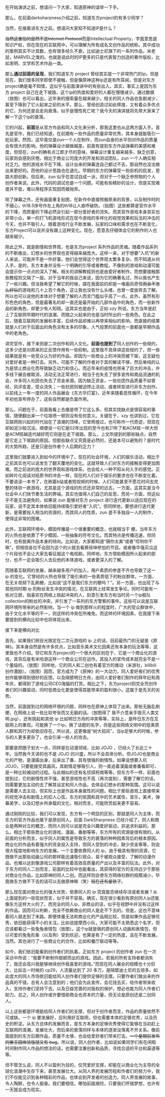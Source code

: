 在开始演讲之前，想请问一下大家，知道原神的请举一下手。

那么，在前面darksharpness介绍之前，知道东方project的有多少同学？

当然，在接着讲东方之前。想请问大家知不知道IP是什么？

~~当然这里指的显然不是Internet Protocol~~而是Intellectual Property，字面意思是知识产权，但在现在的互联网中，可以理解为所有成名文创作品的统称。其中成功的案例其实不计其数，也有很多经久不衰，比如迪士尼旗下的一系列作品，米老鼠，MARVEL之类的。也就是说此时的IP更多的只是代表智力创造的著作版权，比如发明、文学和艺术作品一类。

那么**通过前面的呈现**，我们知道东方 project 曾经其实是一个非常热门的ip，但是现在，我们很多同学即使不接触，但是像原神这种ip还是有所耳闻，但是对东方project确是毫不知情，这似乎与前面演讲中的有些出入。其实，事实上是因为东方 project 自己在走下坡路，这个ip的热度和爱好的人都在慢慢减少。通过数据（放图）也可以看出，近年来的搜索量在越来越少。相关的同人作品也急剧减少，甚至下降到了它火起来之前的水平。那么，曾经创造过如此辉煌，又有着众多优点的它，为何还是会走向衰落，似乎是慢性死亡呢？我今天的演讲就将先带大家来了解一下这个ip的衰落。

它的兴起，**前面**是从官方作品和同人文化来分析，那我这里也从这两方面入手。首先是官作，我们已经知道，在前期有一些作品的质量非常优秀，其本身就能吸引一批玩家。然而，这毕竟仅是zun一个人在制作，而zun自身的水平则对作品的质量会有很大的影响。他的弹幕设计越做越差。前面有提到东方作品弹幕的美感和难度，但现在，zun的确有点江郎才尽的意味，弹幕设计重复越来越多，缺乏创意，玩家则会感到厌倦。相比于商业公司庞大的开发和测试团队，zun 一个人确实相对乏力。他的游戏水平在下降，设计出来的弹幕连自己都过不去，那自然也没法做出来更好的。而他的设计思路也在退化。早期的东方的弹幕受一些街机的启发，思路大胆创新。但后来，zun 似乎在尝试自成一派，但对于一个缺乏参照物的个人创作者来说，此外，代码的调试也是一个问题。可能有些精妙的设计，但是实现难度并不低，难以用程序实现因而被抛弃。

除了弹幕之外，还有画面重复贴图，在新作中直接照搬原来的背景，以及制作时的不细心，th18.5序号作左上角的th18让人直呼破防。（贴图）这些都算是官作水平的下降，而质量的下降必然会引起一部分爱好者的流失。而其官作游戏本身其实也非常小众，单一的打飞机游戏形式在现今游戏的多样化的视觉效果和玩法的冲击的今天，也并不吸引人。随着游戏行业不断发展，玩家的口味和需求也在不断变化，东方Project可以说并没有跟上这种变化。现在，愿意去仔细体会它的制作的人也越来越少。

除此之外，就是剧情和世界观，也是东方project 系列作品的灵魂。随着作品系列的不断推出，幻想乡的世界观也变得越来越庞大。这样一来，对于想要“入坑”的新人来说，可能并不是一件好事。他们会觉得这个世界观太繁多复杂，而不知道从何入手。是的，东方本身并没有一个明确的引导或者教程，不像别的游戏和动漫可能会提示你一点点的深入了解。相关的讲解教程则也是由爱好者制作，而想要接触那些教程则又隔了一层。对于当年的我自己来说，因为它的确著名过，所以我也产生了一些兴趣。但当我希望了解它的时候，摆在我面前的却是一堆画风奇怪~~而且不怎么好玩~~的游戏和几十上百个角色，这让我也没有什么头绪，也曾一度放弃去了解。所以也可以说他的本体对于想要了解的人而言门槛似乎高了一点。此外，虽然有形形色色的角色，但是最著名的却一直还是最开始的几部作品中的角色，而一些新作品的新角色，却更少有人知晓。这其实也是由于，正如 xzy 所说，东方当年是赶上了互联网早期时代的浪潮，而随之火起来的也是当时所出的一些角色。在此之后，随着互联网的发展和丰富，后续作品却难以再带来相似的影响，而直接的结果就是人们对于后面出的角色没有太多的印象，人气投票的前面也一直都是早期作品中的老角色。

讲完官作，接下来则是二次创作和同人文化。**前面也提到了**同人创作的一些规约，这多少还是对原来的正反馈作用有一些抑制。这里我不具体讲这些规约了，但一些结果就是有一些受众认为好的作品，却因为一些商业上的冲突而被下架，这无疑也对爱好者是一种打击。另外，可能不了解的作者对于其的解读不够，然后单纯的认为是禁止商业化而导致缺乏动力和信心。而近年来的疫情也带来了巨大的冲击，许多线下展会被取消，活动无法正常进行，相当于也失去了很多宣传和商品流通的机会，许多同人社团也失去了资金来源。因为缺乏资金，一些社团作品质量不如曾经，风评变差，受众流失；一些社团则被迫停止活动，或者转型进行非东方创作。以前线上一年一度的同人作品展会《东方华灯宴》，近年来随着恶性循环，在今年年初也宣布停办了。这些自然都是负面作用。

那么，问题在于，前面我看上去像是喷了它这么多。但其实找缺点是很容易的事情，随便翻出来一个垃圾喷一顿则没有任何意义。关键在于，xzy 也讲到过，它在互联网刚兴起的时代站在了浪潮的顶峰，它曾辉煌过，也可称作一代奇迹，但现在却如泥沙般沉没。顺便说一句它是02年出现的至今也有21年了和ACM班一样大但是ACM班越迭代越好而它则是在走下坡路。那么，上文所提到的那些缺点，自然是它走上下坡路的原因。但那些缺点又究竟是必然的，还是本可以避免的？是时代的大势所趋，还是只是创作者个人后期的乏力？

这里我们就要进入到如今的环境中了。现在的社会环境，人们的娱乐活动，相比于之前其实也可以说发生了翻天覆地的变化。这就导致人们对东方的接触变得更加困难。而之前说的庞大的世界观和游戏体系，也会给人一种不知从何入手的感觉。正如碎片化阅读对纸质书的冲击一样，现在的人们对于娱乐的要求也在不断变化着。不要说读一本书了，在刷着b站或者短视频的时候，人们可能甚至不愿花时间去完整的体验一款游戏，尤其是这个游戏的形式还非常的远古。一方面，这其实是当今社会中人们快节奏生活的弊端，其实也值得人们自己的反思，而另一方面，但这似乎不是无法避免的，如果说 zun 能够对东方 project 进行迭代更新以适应现在的玩家，说不定其本体依旧能持续吸引爱好者“入坑”。但同样地，要想进行迭代更新，是需要投入相当的资源的，而其同人的性质，zun 差不多独自一人的制作，使得这非常的困难。

此外，互联网环境中，模因传播是一个很重要的概念，也就相当于 梗。当年东方的火热也是依靠了不少模因，一些抽象的符号文化。而其特点是传播迅速，但同时，也有脱离作品本身的倾向。比如说，大家都知道“鷄你太美“或者”哎哟你干嘛“，但相信各位不会因为这个的火就去看蔡徐坤参加的节目。或者像华强买瓜这个片段也不会让大家去看征服这个电视剧。同样地，东方借助模因所火起来的部分，也不一定会吸引人去玩他的本体游戏，或者更深入的了解。

而随着互联网的发展，越来越多用户的加入，用户素质的参差不齐也导致了这一 ip 的变化。它曾经的火热也导致了吸引来的一些素质低下的粉丝群体，一方面，在无关视频下乱刷梗，比如说“这不是我们东方的梗吗？”。另一方面，也出现了与其他同时期 ip 的粉丝发生冲突的情况，在互联网上经常发生争论。同时可能有一些对立厨，指喜欢在网络上挑起冲突的人，刻意引发东方和当时另一个ip舰队collection的粉丝的冲突，并引发了一系列的东方警察的事件。这些可以说是互联网环境所带来的必然影响，当一个 ip 做到那样火的程度时，广大的受众群体中，由于文化水平等的不一，则这样的冲突在所难免。而这样的环境因素，在我接下来要提到的横向比较中也将体现出来。

接下来是横向对比

首先，如果我们把目光限定在二次元游戏的 ip 上的话，目前最热门的无疑是《原神》。其本身自然是有许多优点，比如音乐美术文化因素还有本身的玩法等等，这里我也不介绍，但它和东方project的一个很大的区别在于，它是一个商业化的游戏，其背后是有米哈游这样一个商业公司在运作。其投入的宣传成本就完全不是一个量级的。（放图）同样地，它的同人和二创也有着官方的推动（米游社，bilibili创作激励）。（放图）因而，官方成为了《原神》的一大动力，同人爱好者们的优秀创作能够得到很好的反馈。以及隔壁明日方舟，由同人爱好者们制作的拜年纪和周年庆，都得到了游戏公司CEO海猫的打赏。相比之下，东方project则完全凭创作者们的兴趣驱动，同时低商业化更是使得其能带来的盈利很小。这属于是先天的劣势。

当然，前面提到过的网络环境的问题，同样也在原神上体现了出来。那些无脑乱刷梗，在网络上说一些比较夸张而又无脑的话。（放图得了 我不介意亲手毁灭人类文明.jpg），还有挑起和其他 ip 比如明日方舟的冲突等等，实际上，是昨日东方在互联网上的重现。可能换了一个ip，换了话题的名字，但是这些网络文明中的低素质人群和其行为却依旧存在。所以说，这更像是“树大招风”，当ip足够大的时候，参与的人更多更杂了，也会引来一些人的攻击。

那要是把圈子划大一点，同样是在动漫领域，比如 JOJO ，已经火了长达三十年。当然我今天讲的也不是 JOJO 的兴盛，所以不会具体分析。但JOJO也是商业化的产物，是漫画出身，后来出了番，其有很强的剧情性。如果说想要入坑JOJO，只要能接受其画风，其剧情足够吸引人，则一直追着漫画或者番看即可，是一种比较被动的过程。与此相似的还有名侦探柯南等等。但东方不一样，前面也提到过，它的剧情性并不强，甚至游戏性也不高（再次提到），需要了解它的话，则需要更加主动的去了解其设定和同人作品，去体会幻想乡的那种氛围。这可以说是需要人去主动，但实际上也是作品本身属性的问题。相比于那些直观上直接带来的视觉冲击和剧情上的扣人心弦，东方的氛围和其中的艺术属性，音乐，美术，弹幕美学，以及幻想乡所承载的文化，相对而言，可能欣赏起来更不容易。

通过刚刚的比较，我们可以发现，东方有一个明显的区别，那就是同人为主体，而东方的官方作品也属于是原创同人。前面 DarkSharpness 已经介绍了，同人和商业是两种对立的概念，而同人则可以说是完全兴趣爱好驱动，非追求利益的。那么，相比于那些商业化的游戏，漫画，番剧等等，东方所有的资源是很有限的。从前面的分析而言，似乎同人的属性是导致东方的衰落的种种因素背后的根本原因。商业化的作品有着强大的资金投入支持，但同人受到的冲击，缺少资金等等，则会很大程度地影响东方的发展。一个主要依靠同人的 ip，由于极其有限的资源，它既做不出那些动画公司的那样能迅速吸引观众，易于被观众接受，了解的动漫作品，也难以达到像游戏公司那样有着高效高质量的产出以及丰富的玩法。此外，对于东方的同人二创而言，前面的比较中也能看出，其获得的官方的支持远少于那些对商业化作品，比如原神的同人二创。而这样则会使东方网络社群的规模减小，毕竟做东方做不下去的话可以去做原神嘛（笑）~~现在还有星铁了~~。

那么现在面对商业化的强大优势，依靠同人的 ip 究竟能否继续存活或者发展？从上面提到的一些现状而言，似乎并不容易。确实，现在很少看到有原创同人ip还能像东方这样大火的了。而完全的同人ip，非商业的话，似乎在视野中并没有过这样的作品。因而可以判断，完全不依赖商业的同人是走不下去的。但是，这也不意味着同人就走到了末路。即便体量无法和商业化的产品相比较，但是如果作品足够优秀，依旧能获得不小的关注。比如说提摩西小队，大家可能不太熟悉这个名字，但应该都看过一些兔兔表情包（放图）。这个ip就是做的原创同人动画和表情包，但以可爱的兔兔形象（以及狗）受到欢迎，也算是有了一定的热度，且在不断发展。当然。其也进行了一些商业化的合作，比如和餐厅联动等等。

如今，我们依旧能看到创作者们的执着。正如东方 project 的创作者 zun 在一次采访中所说：“我要不断制作脱颖而出的游戏。因此，若我的所有支持者都消失了，我还会高兴我能够继续创作我喜爱的游戏。”而现在同人展会的规模也十分巨大，比如五一时候的 cp29，人流量达到了 20 多万，是隔壁迪士尼的五倍多。如此庞大的同人市场依旧能给同人创作者们提供足够的支撑。只要作者们做出来的作品真的不错，总有人会注意到的；他们会为此宣传，会花钱去买，给作者带来收入，支持作者们坚持下去。以及日益完善的对版权的保护，想必也能为同人作者们助力。总之，同人创作或许要借助商业也资本的力量，但无论是原创还是二创同人。

以上这些都是环境能给同人作者们的支撑，但对于创作者而言，作品的质量依然不可或缺。一个 ip 要发展好，应利用好互联网，但也需要本体的足够优秀，以及历史的积淀。从东方总体的发展而言，是东方本身的足够优秀使得它能够在当初赶上互联网的浪潮，发展壮大，而后来的衰落同样与本体的逐渐没落离不开关系。像前面提到的东方后期作品，质量不太够，也会给爱好者们带来打击。~~一个星期前发布的兽王园体验版就又有 bug~~。所以说，同人创作者，比如说如果同学们有在闲暇时间制作同人作品的想法的话，也需要注重创新和品质，寻找合适的平台和渠道等等。

但不管怎么说，同人不以盈利为目的，仅凭爱好支撑，却能在以商业化为主导的全球化浪潮中生存下来，甚至发展壮大。从同人界的发展历程和作者们的努力中，我们不仅能见识到各种精彩的作品，也体会到开发者的创造力。同人界发展的故事，令人陶醉，也令人振奋。我们要相信，哪怕前路艰险，只要我们怀揣梦想，也许有一天就会成为现实。




